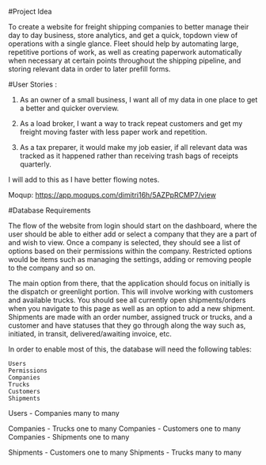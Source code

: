 #Project Idea

To create a website for freight shipping companies to better manage their day to day business, store analytics, and get a quick, topdown view of operations with a single glance. Fleet should help by automating large, repetitive portions of work, as well as creating paperwork automatically when necessary at certain points throughout the shipping pipeline, and storing relevant data in order to later prefill forms. 


#User Stories :
	
1. As an owner of a small business, I want all of my data in one place to get a better and quicker overview.

2. As a load broker, I want a way to track repeat customers and get my freight moving faster with less paper work and repetition.

3. As a tax preparer, it would make my job easier, if all relevant data was tracked as it happened rather than receiving trash bags of receipts quarterly.

I will add to this as I have better flowing notes.

Moqup: https://app.moqups.com/dimitri16h/5AZPpRCMP7/view


#Database Requirements

The flow of the website from login should start on the dashboard, where the user should be able to either add or select a company that they are a part of and wish to view. Once a company is selected, they should see a list of options based on their permissions within the company. Restricted options would be items such as managing the settings, adding or removing people to the company and so on. 

The main option from there, that the application should focus on initially is the dispatch or greenlight portion. This will involve working with customers and available trucks. You should see all currently open shipments/orders when you navigate to this page as well as an option to add a new shipment. Shipments are made with an order number, assigned truck or trucks, and a customer and have statuses that they go through along the way such as, initiated, in transit, delivered/awaiting invoice, etc.

In order to enable most of this, the database will need the following tables:

	Users
	Permissions
	Companies
	Trucks
	Customers
	Shipments

Users - Companies many to many


Companies - Trucks one to many
Companies - Customers one to many
Companies - Shipments one to many

Shipments - Customers one to many
Shipments - Trucks many to many